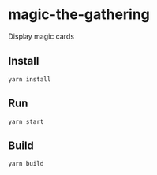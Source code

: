 # magic-the-gathering

Display magic cards

## Install
`yarn install`

## Run
`yarn start`

## Build
`yarn build`
